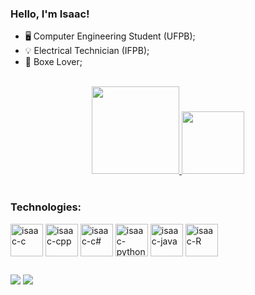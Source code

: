 ### Hello, I'm Isaac!

- 🖥️ Computer Engineering Student (UFPB);
- 💡 Electrical Technician (IFPB);
- 🥊 Boxe Lover;
<br>
<div align="center">
  <a href="https://github.com/Sisaac5">
  <img height="140em" src="https://github-readme-stats.vercel.app/api?username=Sisaac5&hide=contribs,prs&count_private=true&show_icons=true&theme=github_dark&locale=pt-BR"/>
  <img height="100em" src="https://github-readme-stats.vercel.app/api/top-langs/?username=Sisaac5&count_private=true&&langs_count=3ayout=compact&theme=github_dark&locale=pt-BR"/>
  </a>
</div>
<br>

### Technologies:
<div style="display: inline_block">
  <img align="center" alt="isaac-c" width="52px" src="https://cdn.jsdelivr.net/gh/devicons/devicon/icons/c/c-original.svg">
  <img align="center" alt="isaac-cpp" width="52px" src="https://cdn.jsdelivr.net/gh/devicons/devicon/icons/cplusplus/cplusplus-original.svg" />
  <img align="center" alt="isaac-c#" width="52px" src="https://cdn.jsdelivr.net/gh/devicons/devicon/icons/csharp/csharp-original.svg" /> 
  <img align="center" alt="isaac-python" width="52px" src="https://cdn.jsdelivr.net/gh/devicons/devicon/icons/python/python-original.svg">
  <img align="center" alt="isaac-java" width="52px" src="https://cdn.jsdelivr.net/gh/devicons/devicon/icons/java/java-original.svg" />
  <img align="center" alt="isaac-R" width="52px" src="https://cdn.jsdelivr.net/gh/devicons/devicon/icons/r/r-original.svg" />         
</div>

##
 
<div> 
  <a href = "mailto:isaac.sebastian@academico.ufpb.br"><img src="https://img.shields.io/badge/-Gmail-%23333?style=for-the-badge&logo=gmail&logoColor=white" target="_blank"></a>
  <a href="https://www.linkedin.com/in/isaac-sebastian-a60329191" target="_blank"><img src="https://img.shields.io/badge/-LinkedIn-%230077B5?style=for-the-badge&logo=linkedin&logoColor=white" target="_blank"></a>
</div>
  
